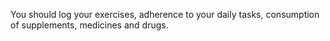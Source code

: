 You should log your exercises, adherence to your daily tasks, consumption of supplements, medicines and drugs.